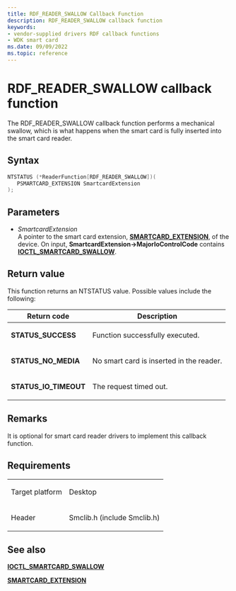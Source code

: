 ```yaml
---
title: RDF_READER_SWALLOW Callback Function
description: RDF_READER_SWALLOW callback function
keywords:
- vendor-supplied drivers RDF callback functions
- WDK smart card
ms.date: 09/09/2022
ms.topic: reference
---
```


#  RDF\_READER\_SWALLOW callback function

The RDF\_READER\_SWALLOW callback function performs a mechanical swallow, which is what happens when the smart card is fully inserted into the smart card reader.

## Syntax

``` c++
NTSTATUS (*ReaderFunction[RDF_READER_SWALLOW])(
   PSMARTCARD_EXTENSION SmartcardExtension
);
```

## Parameters

 - *SmartcardExtension*  
    A pointer to the smart card extension, [**SMARTCARD\_EXTENSION**](/windows-hardware/drivers/ddi/smclib/ns-smclib-_smartcard_extension), of the device. On input, **SmartcardExtension-\>MajorIoControlCode** contains [**IOCTL\_SMARTCARD\_SWALLOW**](https://msdn.microsoft.com/library/ff548910\(v=vs.85\)).

## Return value

This function returns an NTSTATUS value. Possible values include the following:

<table>

<thead>
<tr class="header">
<th>Return code</th>
<th>Description</th>
</tr>
</thead>
<tbody>
<tr class="odd">
<td><strong>STATUS_SUCCESS</strong></td>
<td><p>Function successfully executed.</p></td>
</tr>
<tr class="even">
<td><strong>STATUS_NO_MEDIA</strong></td>
<td><p>No smart card is inserted in the reader.</p></td>
</tr>
<tr class="odd">
<td><strong>STATUS_IO_TIMEOUT</strong></td>
<td><p>The request timed out.</p></td>
</tr>
</tbody>
</table>

## Remarks

It is optional for smart card reader drivers to implement this callback function.

## Requirements

<table>
<tbody>
<tr class="odd">
<td><p>Target platform</p></td>
<td>Desktop</td>
</tr>
<tr class="even">
<td><p>Header</p></td>
<td>Smclib.h (include Smclib.h)</td>
</tr>
</tbody>
</table>

## See also

[**IOCTL\_SMARTCARD\_SWALLOW**](https://msdn.microsoft.com/library/ff548910\(v=vs.85\))

[**SMARTCARD\_EXTENSION**](/windows-hardware/drivers/ddi/smclib/ns-smclib-_smartcard_extension)

